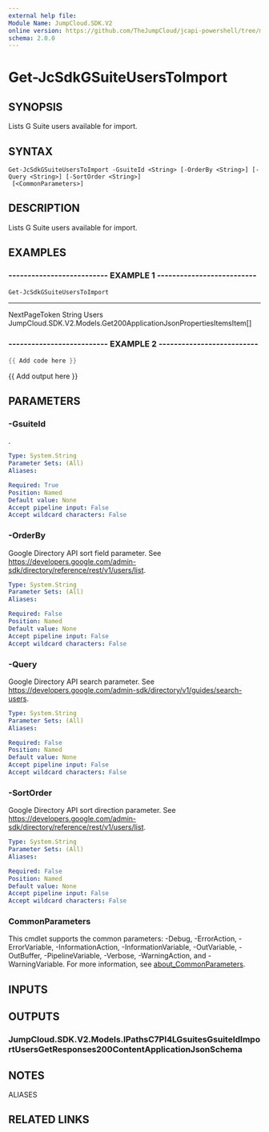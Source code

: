 ```yaml
---
external help file:
Module Name: JumpCloud.SDK.V2
online version: https://github.com/TheJumpCloud/jcapi-powershell/tree/master/SDKs/PowerShell/JumpCloud.SDK.V2/docs/exports/Get-JcSdkGSuiteUsersToImport.md
schema: 2.0.0
---
```


# Get-JcSdkGSuiteUsersToImport

## SYNOPSIS
Lists G Suite users available for import.

## SYNTAX

```
Get-JcSdkGSuiteUsersToImport -GsuiteId <String> [-OrderBy <String>] [-Query <String>] [-SortOrder <String>]
 [<CommonParameters>]
```

## DESCRIPTION
Lists G Suite users available for import.

## EXAMPLES

### -------------------------- EXAMPLE 1 --------------------------
```powershell
Get-JcSdkGSuiteUsersToImport
```

----          ----------
NextPageToken String
Users         JumpCloud.SDK.V2.Models.Get200ApplicationJsonPropertiesItemsItem[]

### -------------------------- EXAMPLE 2 --------------------------
```powershell
{{ Add code here }}
```

{{ Add output here }}

## PARAMETERS

### -GsuiteId
.

```yaml
Type: System.String
Parameter Sets: (All)
Aliases:

Required: True
Position: Named
Default value: None
Accept pipeline input: False
Accept wildcard characters: False
```

### -OrderBy
Google Directory API sort field parameter.
See https://developers.google.com/admin-sdk/directory/reference/rest/v1/users/list.

```yaml
Type: System.String
Parameter Sets: (All)
Aliases:

Required: False
Position: Named
Default value: None
Accept pipeline input: False
Accept wildcard characters: False
```

### -Query
Google Directory API search parameter.
See https://developers.google.com/admin-sdk/directory/v1/guides/search-users.

```yaml
Type: System.String
Parameter Sets: (All)
Aliases:

Required: False
Position: Named
Default value: None
Accept pipeline input: False
Accept wildcard characters: False
```

### -SortOrder
Google Directory API sort direction parameter.
See https://developers.google.com/admin-sdk/directory/reference/rest/v1/users/list.

```yaml
Type: System.String
Parameter Sets: (All)
Aliases:

Required: False
Position: Named
Default value: None
Accept pipeline input: False
Accept wildcard characters: False
```

### CommonParameters
This cmdlet supports the common parameters: -Debug, -ErrorAction, -ErrorVariable, -InformationAction, -InformationVariable, -OutVariable, -OutBuffer, -PipelineVariable, -Verbose, -WarningAction, and -WarningVariable. For more information, see [about_CommonParameters](http://go.microsoft.com/fwlink/?LinkID=113216).

## INPUTS

## OUTPUTS

### JumpCloud.SDK.V2.Models.IPathsC7Pl4LGsuitesGsuiteIdImportUsersGetResponses200ContentApplicationJsonSchema

## NOTES

ALIASES

## RELATED LINKS

